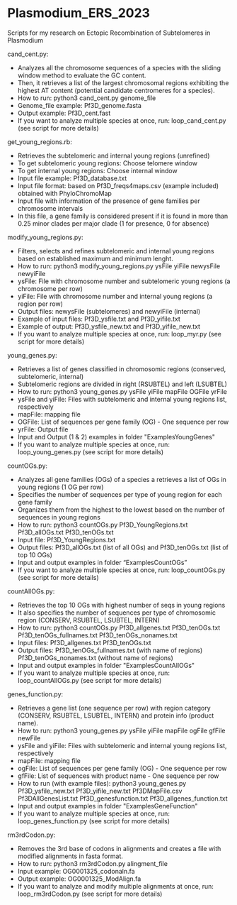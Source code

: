 # Plasmodium_ERS_2023
Scripts for my research on Ectopic Recombination of Subtelomeres in Plasmodium

cand_cent.py:
- Analyzes all the chromosome sequences of a species with the sliding window method to evaluate the GC content.
- Then, it retrieves a list of the largest chromosomal regions exhibiting the highest AT content (potential candidate centromeres for a species). 
- How to run: python3 cand_cent.py genome_file
- Genome_file example: Pf3D_genome.fasta
- Output example: Pf3D_cent.fast
- If you want to analyze multiple species at once, run: loop_cand_cent.py (see script for more details)

get_young_regions.rb:
- Retrieves the subtelomeric and internal young regions (unrefined)
- To get subtelomeric young regions: Choose telomere window
- To get internal young regions: Choose internal window
- Input file example: Pf3D_database.txt
- Input file format: based on Pf3D_freqs4maps.csv (example included) obtained with PhyloChromoMap
- Input file with information of the presence of gene families per chromosome intervals
- In this file, a gene family is considered present if it is found in more than 0.25 minor clades per major clade (1 for presence, 0 for absence)

modify_young_regions.py:
- Filters, selects and refines subtelomeric and internal young regions based on established maximum and minimum lenght.
- How to run: python3 modify_young_regions.py ysFile yiFile newysFile newyiFile
- ysFile: File with chromosome number and subtelomeric young regions (a chromosome per row)
- yiFile: File with chromosome number and internal young regions (a region per row)
- Output files: newysFile (subtelomeres) and newyiFile (internal)
- Example of input files: Pf3D_ysfile.txt and Pf3D_yifile.txt
- Example of output: Pf3D_ysfile_new.txt and Pf3D_yifile_new.txt
- If you want to analyze multiple species at once, run: loop_myr.py (see script for more details)

young_genes.py:
- Retrieves a list of genes classified in chromosomic regions (conserved, subtelomeric, internal)
- Subtelomeric regions are divided in right (RSUBTEL) and left (LSUBTEL)
- How to run: python3 young_genes.py ysFile yiFile mapFile OGFile yrFile
- ysFile and yiFile: Files with subtelomeric and internal young regions list, respectively
- mapFile: mapping file
- OGFile: List of sequences per gene family (OG) - One sequence per row
- yrFile: Output file
- Input and Output (1 & 2) examples in folder "ExamplesYoungGenes"
- If you want to analyze multiple species at once, run: loop_young_genes.py (see script for more details)

countOGs.py:
- Analyzes all gene families (OGs) of a species a retrieves a list of OGs in young regions (1 OG per row)
- Specifies the number of sequences per type of young region for each gene family
- Organizes them from the highest to the lowest based on the number of sequences in young regions
- How to run: python3 countOGs.py Pf3D_YoungRegions.txt Pf3D_allOGs.txt Pf3D_tenOGs.txt
- Input file: Pf3D_YoungRegions.txt
- Output files: Pf3D_allOGs.txt (list of all OGs) and Pf3D_tenOGs.txt (list of top 10 OGs)
- Input and output examples in folder “ExamplesCountOGs”
- If you want to analyze multiple species at once, run: loop_countOGs.py (see script for more details)

countAllOGs.py:
- Retrieves the top 10 OGs with highest number of seqs in young regions
- It also specifies the number of sequences per type of chromosomic region (CONSERV, RSUBTEL, LSUBTEL, INTERN)
- How to run: python3 countOGs.py Pf3D_allgenes.txt Pf3D_tenOGs.txt Pf3D_tenOGs_fullnames.txt Pf3D_tenOGs_nonames.txt
- Input files: Pf3D_allgenes.txt Pf3D_tenOGs.txt
- Output files: Pf3D_tenOGs_fullnames.txt (with name of regions) Pf3D_tenOGs_nonames.txt (without name of regions)
- Input and output examples in folder "ExamplesCountAllOGs"
- If you want to analyze multiple species at once, run: loop_countAllOGs.py (see script for more details)

genes_function.py:
- Retrieves a gene list (one sequence per row) with region category (CONSERV, RSUBTEL, LSUBTEL, INTERN) and protein info (product name).
- How to run: python3 young_genes.py ysFile yiFile mapFile ogFile gfFile newFile
- ysFile and yiFile: Files with subtelomeric and internal young regions list, respectively
- mapFile: mapping file
- ogFile: List of sequences per gene family (OG) - One sequence per row
- gfFile: List of sequences with product name - One sequence per row
- How to run (with example files): python3 young_genes.py Pf3D_ysfile_new.txt Pf3D_yifile_new.txt Pf3DMapFile.csv Pf3DAllGenesList.txt Pf3D_genesfunction.txt Pf3D_allgenes_function.txt
- Input and output examples in folder "ExamplesGeneFunction"
- If you want to analyze multiple species at once, run: loop_genes_function.py (see script for more details)

rm3rdCodon.py:
- Removes the 3rd base of codons in alignments and creates a file with modified alignments in fasta format.
- How to run: python3 rm3rdCodon.py alingment_file
- Input example: OG0001325_codonaln.fa
- Output example: OG0001325_ModAlign.fa
- If you want to analyze and modify multiple alignments at once, run: loop_rm3rdCodon.py (see script for more details)
